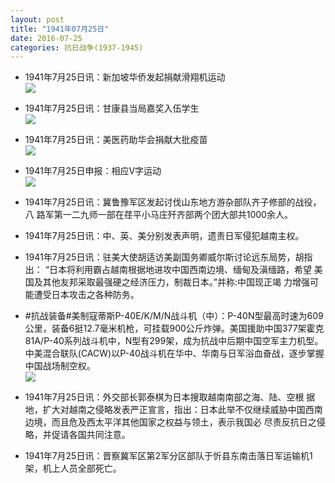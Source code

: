 ```yaml
---
layout: post
title: "1941年07月25日"
date: 2016-07-25
categories: 抗日战争(1937-1945)
---
```


<meta name="referrer" content="no-referrer" />

- 1941年7月25日讯：新加坡华侨发起捐献滑翔机运动 <br/><img src="https://ww1.sinaimg.cn/large/aca367d8jw1f66jt4x13uj206q06pt9g.jpg" />

- 1941年7月25日讯：甘康县当局嘉奖入伍学生 <br/><img src="https://ww1.sinaimg.cn/large/aca367d8jw1f66i25in3aj206s0723z7.jpg" />

- 1941年7月25日讯：美医药助华会捐献大批疫苗 <br/><img src="https://ww2.sinaimg.cn/large/aca367d8jw1f66gbnjlqwj20760drta1.jpg" />

- 1941年7月25日申报：相应V字运动 <br/><img src="https://ww2.sinaimg.cn/large/aca367d8jw1f66eld41cmj20pk0xo4iy.jpg" />

- 1941年7月25日讯：冀鲁豫军区发起讨伐山东地方游杂部队齐子修部的战役，八 路军第一二九师一部在荏平小马庄歼齐部两个团大部共1000余人。 

- 1941年7月25日讯：中、英、美分别发表声明，遗责日军侵犯越南主权。 

- 1941年7月25日讯：驻美大使胡适访美副国务卿威尔斯讨论远东局势，胡指出： “日本将利用霸占越南根据地进攻中国西南边境、缅甸及滇缅路，希望 美国及其他友邦采取最强硬之经济压力，制裁日本。”并称:中国现正竭 力增强可能遭受日本攻击之各种防务。 

- #抗战装备#美制寇蒂斯P-40E/K/M/N战斗机（中）：P-40N型最高时速为609公里，装备6挺12.7毫米机枪，可挂载900公斤炸弹。美国援助中国377架霍克81A/P-40系列战斗机中，N型有299架，成为抗战中后期中国空军主力机型。中美混合联队(CACW)以P-40战斗机在华中、华南与日军浴血奋战，逐步掌握中国战场制空权。 <br/><img src="https://ww1.sinaimg.cn/large/aca367d8jw1f65x8slhgij20ak0t2aeg.jpg" />

- 1941年7月25日讯：外交部长郭泰棋为日本搜取越南南部之海、陆、空根 据地，扩大对越南之侵略发表严正宣言，指出：日本此举不仅继续威胁中国西南边境，而且危及西太平洋其他国家之权益与领土，表示我国必 尽责反抗日之侵略，并促请各国共同注意。 

- 1941年7月25日讯：晋察冀军区第2军分区部队于忻县东南击落日军运输机1架，机上人员全部死亡。 

